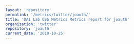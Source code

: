 ```yaml
---
layout: 'repository'
permalink: '/metrics/twitter/joauth/'
title: 'DAI Lab OSS Metrics Metrics report for joauth'
organization: 'twitter'
repository: 'joauth'
current_date: '2019-10-25'
---
```

